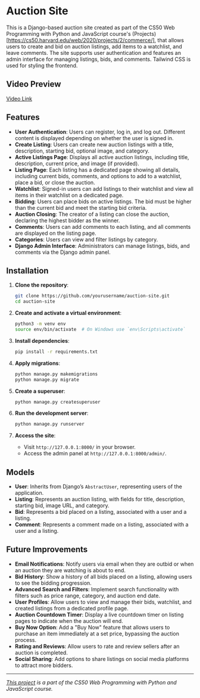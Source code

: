 # Auction Site

This is a Django-based auction site created as part of the CS50 Web Programming with Python and JavaScript course's (Projects)[https://cs50.harvard.edu/web/2020/projects/2/commerce/], that allows users to create and bid on auction listings, add items to a watchlist, and leave comments. The site supports user authentication and features an admin interface for managing listings, bids, and comments. Tailwind CSS is used for styling the frontend.

## Video Preview

[Video Link](https://youtu.be/UMwwRYbdUAY)

## Features

- **User Authentication**: Users can register, log in, and log out. Different content is displayed depending on whether the user is signed in.
- **Create Listing**: Users can create new auction listings with a title, description, starting bid, optional image, and category.
- **Active Listings Page**: Displays all active auction listings, including title, description, current price, and image (if provided).
- **Listing Page**: Each listing has a dedicated page showing all details, including current bids, comments, and options to add to a watchlist, place a bid, or close the auction.
- **Watchlist**: Signed-in users can add listings to their watchlist and view all items in their watchlist on a dedicated page.
- **Bidding**: Users can place bids on active listings. The bid must be higher than the current bid and meet the starting bid criteria.
- **Auction Closing**: The creator of a listing can close the auction, declaring the highest bidder as the winner.
- **Comments**: Users can add comments to each listing, and all comments are displayed on the listing page.
- **Categories**: Users can view and filter listings by category.
- **Django Admin Interface**: Administrators can manage listings, bids, and comments via the Django admin panel.

## Installation

1. **Clone the repository**:
    ```bash
    git clone https://github.com/yourusername/auction-site.git
    cd auction-site
    ```

2. **Create and activate a virtual environment**:
    ```bash
    python3 -m venv env
    source env/bin/activate  # On Windows use `env\Scripts\activate`
    ```

3. **Install dependencies**:
    ```bash
    pip install -r requirements.txt
    ```

4. **Apply migrations**:
    ```bash
    python manage.py makemigrations
    python manage.py migrate
    ```

5. **Create a superuser**:
    ```bash
    python manage.py createsuperuser
    ```

6. **Run the development server**:
    ```bash
    python manage.py runserver
    ```

7. **Access the site**:
    - Visit `http://127.0.0.1:8000/` in your browser.
    - Access the admin panel at `http://127.0.0.1:8000/admin/`.

## Models

- **User**: Inherits from Django’s `AbstractUser`, representing users of the application.
- **Listing**: Represents an auction listing, with fields for title, description, starting bid, image URL, and category.
- **Bid**: Represents a bid placed on a listing, associated with a user and a listing.
- **Comment**: Represents a comment made on a listing, associated with a user and a listing.

## Future Improvements

- **Email Notifications**: Notify users via email when they are outbid or when an auction they are watching is about to end.
- **Bid History**: Show a history of all bids placed on a listing, allowing users to see the bidding progression.
- **Advanced Search and Filters**: Implement search functionality with filters such as price range, category, and auction end date.
- **User Profiles**: Allow users to view and manage their bids, watchlist, and created listings from a dedicated profile page.
- **Auction Countdown Timer**: Display a live countdown timer on listing pages to indicate when the auction will end.
- **Buy Now Option**: Add a "Buy Now" feature that allows users to purchase an item immediately at a set price, bypassing the auction process.
- **Rating and Reviews**: Allow users to rate and review sellers after an auction is completed.
- **Social Sharing**: Add options to share listings on social media platforms to attract more bidders.

---

*[This project](https://cs50.harvard.edu/web/2020/projects/2/commerce/) is a part of the CS50 Web Programming with Python and JavaScript course.*

